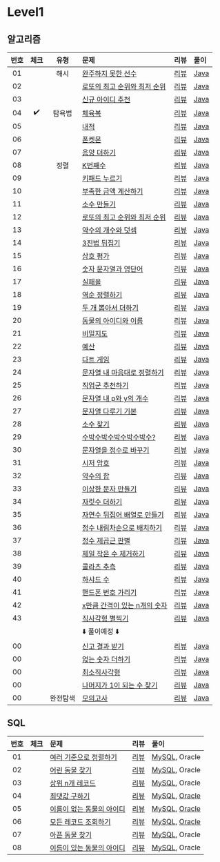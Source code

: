 
# Level1

## 알고리즘

| 번호 | 체크 | 유형 | 문제 | 리뷰 | 풀이 |
| :-: | :-: | :-: | :-- | :-: | :-- |
| 01 |                    | 해시     | [완주하지 못한 선수](https://programmers.co.kr/learn/courses/30/lessons/77484)           | [리뷰](./Solution/완주하지_못한_선수/README.md)           | [Java](./Solution/완주하지_못한_선수/Solution.java) |
| 02 |                    |          | [로또의 최고 순위와 최저 순위](https://programmers.co.kr/learn/courses/30/lessons/77484) | [리뷰](./Solution/로또의_최고_순위와_최저_순위/README.md) | [Java](./Solution/로또의_최고_순위와_최저_순위/Solution.java) |
| 03 |                    |          | [신규 아이디 추천](https://programmers.co.kr/learn/courses/30/lessons/72410)             | [리뷰](./Solution/신규_아이디_추천/README.md)             | [Java](./Solution/신규_아이디_추천/Solution.java) |
| 04 | :heavy_check_mark: | 탐욕법   | [체육복](https://programmers.co.kr/learn/courses/30/lessons/42862)                       | [리뷰](./Solution/체육복/README.md)                       | [Java](./Solution/체육복/Solution.java) |
| 05 |                    |          | [내적](https://programmers.co.kr/learn/courses/30/lessons/70128)                         | [리뷰](./Solution/내적/README.md)                         | [Java](./Solution/내적/Solution.java) |
| 06 |                    |          | [폰켓몬](https://programmers.co.kr/learn/courses/30/lessons/1845)                        | [리뷰](./Solution/폰켓몬/README.md)                       | [Java](./Solution/폰켓몬/Solution.java) |
| 07 |                    |          | [음양 더하기](https://programmers.co.kr/learn/courses/30/lessons/76501)                  | [리뷰](./Solution/음양_더하기/README.md)                  | [Java](./Solution/음양_더하기/Solution.java) |
| 08 |                    | 정렬     | [K번째수](https://programmers.co.kr/learn/courses/30/lessons/42748)                      | [리뷰](./Solution/K번째수/README.md)                      | [Java](./Solution/K번째수/Solution.java) |
| 09 |                    |          | [키패드 누르기](https://programmers.co.kr/learn/courses/30/lessons/67256)                | [리뷰](./Solution/키패드_누르기/README.md)                | [Java](./Solution/키패드_누르기/Solution.java) |
| 10 |                    |          | [부족한 금액 계산하기](https://programmers.co.kr/learn/courses/30/lessons/82612)         | [리뷰](./Solution/부족한_금액_계산하기/README.md)         | [Java](./Solution/부족한_금액_계산하기/Solution.java) |
| 11 |                    |          | [소수 만들기](https://programmers.co.kr/learn/courses/30/lessons/12977)                  | [리뷰](./Solution/소수_만들기/README.md)                  | [Java](./Solution/소수_만들기/Solution.java) |
| 12 |                    |          | [로또의 최고 순위와 최저 순위](https://programmers.co.kr/learn/courses/30/lessons/77484) | [리뷰](./Solution/로또의_최고_순위와_최저_순위/README.md) | [Java](./Solution/로또의_최고_순위와_최저_순위/Solution.java) |
| 13 |                    |          | [약수의 개수와 덧셈](https://programmers.co.kr/learn/courses/30/lessons/77884)           | [리뷰](./Solution/약수의_개수와_덧셈/README.md)           | [Java](./Solution/약수의_개수와_덧셈/Solution.java) |
| 14 |                    |          | [3진법 뒤집기](https://programmers.co.kr/learn/courses/30/lessons/68935)                 | [리뷰](./Solution/삼진법_뒤집기/README.md)                | [Java](./Solution/삼진법_뒤집기/Solution.java) |
| 15 |                    |          | [상호 평가](https://programmers.co.kr/learn/courses/30/lessons/83201)                    | [리뷰](./Solution/상호_평가/README.md)                    | [Java](./Solution/상호_평가/Solution.java) |
| 16 |                    |          | [숫자 문자열과 영단어](https://programmers.co.kr/learn/courses/30/lessons/81301)         | [리뷰](./Solution/숫자_문자열과_영단어/README.md)         | [Java](./Solution/숫자_문자열과_영단어/Solution.java) |
| 17 |                    |          | [실패율](https://programmers.co.kr/learn/courses/30/lessons/42889)                       | [리뷰](./Solution/실패율/README.md)                       | [Java](./Solution/실패율/Solution.java) |
| 18 |                    |          | [역순 정렬하기](https://programmers.co.kr/learn/courses/30/lessons/59035)                | [리뷰](./Solution/역순_정렬하기/README.md)                | [Java](./Solution/역순_정렬하기/Solution.java) |
| 19 |                    |          | [두 개 뽑아서 더하기](https://programmers.co.kr/learn/courses/30/lessons/68644)          | [리뷰](./Solution/두_개_뽑아서_더하기/README.md)          | [Java](./Solution/두_개_뽑아서_더하기/Solution.java) |
| 20 |                    |          | [동물의 아이디와 이름](https://programmers.co.kr/learn/courses/30/lessons/59403)         | [리뷰](./Solution/동물의_아이디와_이름/README.md)         | [Java](./Solution/동물의_아이디와_이름/Solution.java) |
| 21 |                    |          | [비밀지도](https://programmers.co.kr/learn/courses/30/lessons/17681)                     | [리뷰](./Solution/비밀지도/README.md)                     | [Java](./Solution/비밀지도/Solution.java) |
| 22 |                    |          | [예산](https://programmers.co.kr/learn/courses/30/lessons/12982)                         | [리뷰](./Solution/예산/README.md)                         | [Java](./Solution/예산/Solution.java) |
| 23 |                    |          | [다트 게임](https://programmers.co.kr/learn/courses/30/lessons/17682)                    | [리뷰](./Solution/다트_게임/README.md)                    | [Java](./Solution/다트_게임/Solution.java) |
| 24 |                    |          | [문자열 내 마음대로 정렬하기](https://programmers.co.kr/learn/courses/30/lessons/12915)  | [리뷰](./Solution/문자열_내_마음대로_정렬하기/README.md)  | [Java](./Solution/문자열_내_마음대로_정렬하기/Solution.java) |
| 25 |                    |          | [직업군 추천하기](https://programmers.co.kr/learn/courses/30/lessons/84325)              | [리뷰](./Solution/직업군_추천하기/README.md)              | [Java](./Solution/직업군_추천하기/Solution.java) |
| 26 |                    |          | [문자열 내 p와 y의 개수](https://programmers.co.kr/learn/courses/30/lessons/12916)       | [리뷰](./Solution/문자열_내_p와_y의_개수/README.md)       | [Java](./Solution/문자열_내_p와_y의_개수/Solution.java) |
| 27 |                    |          | [문자열 다루기 기본](https://programmers.co.kr/learn/courses/30/lessons/12918)           | [리뷰](./Solution/문자열_다루기_기본/README.md)           | [Java](./Solution/문자열_다루기_기본/Solution.java) |
| 28 |                    |          | [소수 찾기](https://programmers.co.kr/learn/courses/30/lessons/12921)                    | [리뷰](./Solution/소수_찾기/README.md)                    | [Java](./Solution/소수_찾기/Solution.java) |
| 29 |                    |          | [수박수박수박수박수박수?](https://programmers.co.kr/learn/courses/30/lessons/12922)      | [리뷰](./Solution/수박수박수박수박수/README.md)           | [Java](./Solution/수박수박수박수박수/Solution.java) |
| 30 |                    |          | [문자열을 정수로 바꾸기](https://programmers.co.kr/learn/courses/30/lessons/12925)       | [리뷰](./Solution/문자열을_정수로_바꾸기/README.md)       | [Java](./Solution/문자열을_정수로_바꾸기/Solution.java) |
| 31 |                    |          | [시저 암호](https://programmers.co.kr/learn/courses/30/lessons/12926)                    | [리뷰](./Solution/시저_암호/README.md)                    | [Java](./Solution/시저_암호/Solution.java) |
| 32 |                    |          | [약수의 합](https://programmers.co.kr/learn/courses/30/lessons/12928)                    | [리뷰](./Solution/약수의_합/README.md)                    | [Java](./Solution/약수의_합/Solution.java) |
| 33 |                    |          | [이상한 문자 만들기](https://programmers.co.kr/learn/courses/30/lessons/12930)           | [리뷰](./Solution/이상한_문자_만들기/README.md)           | [Java](./Solution/이상한_문자_만들기/Solution.java) |
| 34 |                    |          | [자릿수 더하기](https://programmers.co.kr/learn/courses/30/lessons/12931)                | [리뷰](./Solution/자릿수_더하기/README.md)                | [Java](./Solution/자릿수_더하기/Solution.java) |
| 35 |                    |          | [자연수 뒤집어 배열로 만들기](https://programmers.co.kr/learn/courses/30/lessons/12932)  | [리뷰](./Solution/자연수_뒤집어_배열로_만들기/README.md)  | [Java](./Solution/자연수_뒤집어_배열로_만들기/Solution.java) |
| 36 |                    |          | [정수 내림차순으로 배치하기](https://programmers.co.kr/learn/courses/30/lessons/12933)   | [리뷰](./Solution/정수_내림차순으로_배치하기/README.md)   | [Java](./Solution/정수_내림차순으로_배치하기/Solution.java) |
| 37 |                    |          | [정수 제곱근 판별](https://programmers.co.kr/learn/courses/30/lessons/12934)             | [리뷰](./Solution/정수_제곱근_판별/README.md)             | [Java](./Solution/정수_제곱근_판별/Solution.java) |
| 38 |                    |          | [제일 작은 수 제거하기](https://programmers.co.kr/learn/courses/30/lessons/12935)        | [리뷰](./Solution/제일_작은_수_제거하기/README.md)        | [Java](./Solution/제일_작은_수_제거하기/Solution.java) |
| 39 |                    |          | [콜라츠 추측](https://programmers.co.kr/learn/courses/30/lessons/12943)                  | [리뷰](./Solution/콜라츠_추측/README.md)                  | [Java](./Solution/콜라츠_추측/Solution.java) |
| 40 |                    |          | [하샤드 수](https://programmers.co.kr/learn/courses/30/lessons/12947)                    | [리뷰](./Solution/하샤드_수/README.md)                    | [Java](./Solution/하샤드_수/Solution.java) |
| 41 |                    |          | [핸드폰 번호 가리기](https://programmers.co.kr/learn/courses/30/lessons/12948)           | [리뷰](./Solution/핸드폰_번호_가리기/README.md)           | [Java](./Solution/핸드폰_번호_가리기/Solution.java) |
| 42 |                    |          | [x만큼 간격이 있는 n개의 숫자](https://programmers.co.kr/learn/courses/30/lessons/12954) | [리뷰](./Solution/x만큼_간격이_있는_n개의_숫자/README.md) | [Java](./Solution/x만큼_간격이_있는_n개의_숫자/Solution.java) |
| 43 |                    |          | [직사각형 별찍기](https://programmers.co.kr/learn/courses/30/lessons/12969)              | [리뷰](./Solution/직사각형_별찍기/README.md)              | [Java](./Solution/직사각형_별찍기/Solution.java) |
|    |                    |          | :arrow_down: 풀이예정 :arrow_down: | |
| 00 |                    |          | [신고 결과 받기](https://programmers.co.kr/learn/courses/30/lessons/92334)               | [리뷰](./Solution/신고_결과_받기/README.md)               | [Java](./Solution/신고_결과_받기/Solution.java) |
| 00 |                    |          | [없는 숫자 더하기](https://programmers.co.kr/learn/courses/30/lessons/86051)             | [리뷰](./Solution/없는_숫자_더하기/README.md)             | [Java](./Solution/없는_숫자_더하기/Solution.java) |
| 00 |                    |          | [최소직사각형](https://programmers.co.kr/learn/courses/30/lessons/86491)                 | [리뷰](./Solution/최소직사각형/README.md)                 | [Java](./Solution/최소직사각형/Solution.java) |
| 00 |                    |          | [나머지가 1이 되는 수 찾기](https://programmers.co.kr/learn/courses/30/lessons/87389)    | [리뷰](./Solution/나머지가_1이_되는_수_찾기/README.md)    | [Java](./Solution/나머지가_1이_되는_수_찾기/Solution.java) |
| 00 |                    | 완전탐색 | [모의고사](https://programmers.co.kr/learn/courses/30/lessons/42840)                     | [리뷰](./Solution/모의고사/README.md)                     | [Java](./Solution/모의고사/Solution.java) |

## SQL

| 번호 | 체크 | 문제 | 리뷰 | 풀이 |
| :-: | :-: | :-- | :-: | :-- |
| 01 |           | [여러 기준으로 정렬하기](https://programmers.co.kr/learn/courses/30/lessons/59404)    | [리뷰](./Solution/여러_기준으로_정렬하기/README.md)    | [MySQL](./Solution/여러_기준으로_정렬하기/Solution_mysql.sql), Oracle |
| 02 |           | [어린 동물 찾기](https://programmers.co.kr/learn/courses/30/lessons/59037)            | [리뷰](./Solution/어린_동물_찾기/README.md)            | [MySQL](./Solution/어린_동물_찾기/Solution_mysql.sql), Oracle |
| 03 |           | [상위 n개 레코드](https://programmers.co.kr/learn/courses/30/lessons/59405)           | [리뷰](./Solution/상위_n개_레코드/README.md)           | [MySQL](./Solution/상위_n개_레코드/Solution_mysql.sql), Oracle |
| 04 |           | [최댓값 구하기](https://programmers.co.kr/learn/courses/30/lessons/59415)             | [리뷰](./Solution/최댓값_구하기/README.md)             | [MySQL](./Solution/최댓값_구하기/Solution_mysql.sql), [Oracle](./Solution/최댓값_구하기/Solution_oracle.sql) |
| 05 |           | [이름이 없는 동물의 아이디](https://programmers.co.kr/learn/courses/30/lessons/59039) | [리뷰](./Solution/이름이_없는_동물의_아이디/README.md) | [MySQL](./Solution/이름이_없는_동물의_아이디/Solution_mysql.sql), [Oracle](./Solution/이름이_없는_동물의_아이디/Solution_oracle.sql) |
| 06 |           | [모든 레코드 조회하기](https://programmers.co.kr/learn/courses/30/lessons/59034)      | [리뷰](./Solution/모든_레코드_조회하기/README.md)      | [MySQL](./Solution/모든_레코드_조회하기/Solution_mysql.sql), [Oracle](./Solution/모든_레코드_조회하기/Solution_mysql.sql) |
| 07 |           | [아픈 동물 찾기](https://programmers.co.kr/learn/courses/30/lessons/59036)            | [리뷰](./Solution/아픈_동물_찾기/README.md)            | [MySQL](./Solution/아픈_동물_찾기/Solution_mysql.sql), Oracle |
| 08 |           | [이름이 있는 동물의 아이디](https://programmers.co.kr/learn/courses/30/lessons/59407) | [리뷰](./Solution/이름이_있는_동물의_아이디/README.md) | [MySQL](./Solution/이름이_있는_동물의_아이디/Solution_mysql.sql), Oracle |